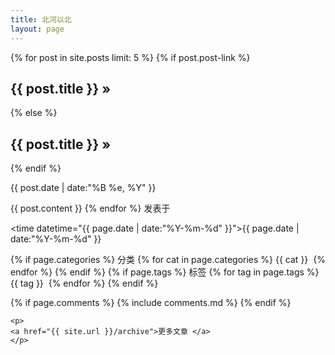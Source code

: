 ```yaml
---
title: 北河以北
layout: page
---
```


<div id="toc">
    {% for post in site.posts limit: 5 %}
        {% if post.post-link %}
        <h2><a href="{{ post.post-link }}" title="External link">{{ post.title }}</a> <a href="{{ post.url }}" title="Permanent link to: '{{ post.title }}'">&raquo;</a></h2>
        {% else %}
        <h2>{{ post.title }} <a href="{{ post.url }}" title="Permanent link to: '{{ post.title }}'">&raquo;</a></h2>
        {% endif %}
        <p id="tip-info">{{ post.date | date:"%B %e, %Y" }}</p>
        {{ post.content }}
    {% endfor %}

<span class="author">
  <a>发表于</a>
</span>
<span class="time">
  
  <time datetime="{{ page.date | date:"%Y-%m-%d" }}">{{ page.date | date:"%Y-%m-%d" }}</time>
</span>
<br />

{% if page.categories %}
<span class="categories">
  分类
  {% for cat in page.categories %}
  <a href="{{ site.url }}/categories/#{{ cat }}" title="{{ cat }}">{{ cat }}</a>&nbsp;
  {% endfor %}
</span>
{% endif %}
{% if page.tags %}
<span class="tags">
  标签 
  {% for tag in page.tags %}
  <a href="{{ site.url }}/tags/#{{ tag }}" title="{{ tag }}">{{ tag }}</a>&nbsp;
  {% endfor %}
</span>
{% endif %}
</section>
{% if page.comments %}
{% include comments.md %}                                  
{% endif %}

    <p>
    <a href="{{ site.url }}/archive">更多文章 </a>
    </p>
</div>

